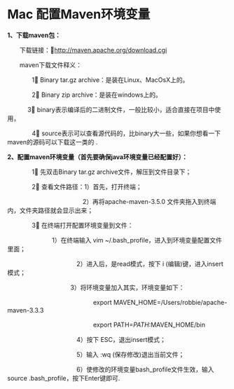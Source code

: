 # Mac 配置Maven环境变量

**1、下载maven包：**

　　下载链接：🔗<http://maven.apache.org/download.cgi>

　　maven下载文件释义：

　　　　1⃣️ Binary tar.gz archive：是装在Linux、MacOsX上的。

　　　　2⃣️ Binary zip archive：是装在windows上的。

 　  　　3⃣️ binary表示编译后的二进制文件，一般比较小，适合直接在项目中使用，

　　　　4⃣️ source表示可以查看源代码的，比binary大一些，如果你想看一下maven的源码可以下载这一类的 .

 

**2、配置maven环境变量（首先要确保java环境变量已经配置好）：**

　　　　1⃣️ 先双击Binary tar.gz archive文件，解压到文件目录下；

　　　　2⃣️ 查看文件路径：1）首先，打开终端；

　　　　　　　　　　　　 2）再将apache-maven-3.5.0 文件夹拖入到终端内，文件夹路径就会显示出来；

　　　　3⃣️ 在终端打开配置环境变量到文件：

　　　　　　　               1）在终端输入  vim ~/.bash_profile，进入到环境变量配置文件里面；

　　　　　　　　　　　 2）进入后，是read模式，按下 i (编辑)键，进入insert模式；

　　　　　　　　　　    3）将环境变量加入其实，环境变量如下：

　　　　　　　　　　　　　　export MAVEN_HOME=/Users/robbie/apache-maven-3.3.3

　　　　　　　　　　　　　　export PATH=$PATH:$MAVEN_HOME/bin

　　　　　　　　　　　 4）按下 ESC，退出insert模式；

　　　　　　　　　　　 5）输入 :wq (保存修改)退出当前文件；

　　　　　　　　　　　 6）使修改的环境变量bash_profile文件生效，输入 source .bash_profile，按下Enter键即可.

 

 